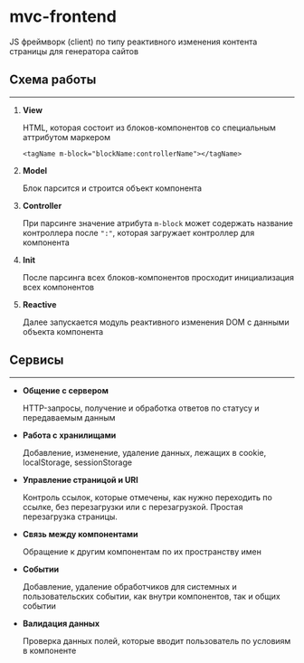 # mvc-frontend
JS фреймворк (client) по типу реактивного изменения контента страницы для генератора сайтов

## Схема работы

***

1. **View**

    HTML, которая состоит из блоков-компонентов со специальным аттрибутом маркером 
    
    `<tagName m-block="blockName:controllerName"></tagName>`

2. **Model**

    Блок парсится и строится объект компонента

3. **Controller**

    При парсинге значение атрибута `m-block` может содержать название контроллера после `":"`, которая загружает контроллер для компонента

4. **Init**

    После парсинга всех блоков-компонентов просходит инициализация всех компонентов

5. **Reactive**

    Далее запускается модуль реактивного изменения DOM с данными объекта компонента


## Сервисы
***
* **Общение с сервером**

    HTTP-запросы, получение и обработка ответов по статусу и передаваемым данным

* **Работа с хранилищами**

    Добавление, изменение, удаление данных, лежащих в cookie, localStorage, sessionStorage

* **Управление страницой и URI**

    Контроль ссылок, которые отмечены, как нужно переходить по ссылке, без перезагрузки или с перезагрузкой. Простая перезагрузка страницы.

* **Связь между компонентами**

    Обращение к другим компонентам по их пространству имен

* **Событии**

    Добавление, удаление обработчиков для системных и пользовательских событии, как внутри компонентов, так и общих событии

* **Валидация данных**

    Проверка данных полей, которые вводит пользователь по условиям в компоненте

